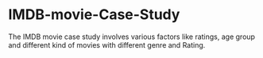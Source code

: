 # IMDB-movie-Case-Study
The IMDB movie case study involves various factors like ratings, age group and different kind of movies with different genre and Rating.

